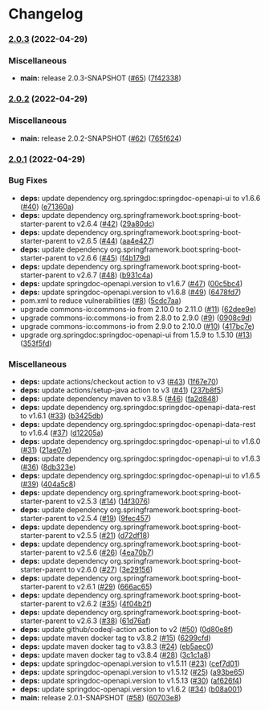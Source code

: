 # Changelog

### [2.0.3](https://github.com/dishantkamble/person-api/compare/v2.0.2...v2.0.3) (2022-04-29)


### Miscellaneous

* **main:** release 2.0.3-SNAPSHOT ([#65](https://github.com/dishantkamble/person-api/issues/65)) ([7f42338](https://github.com/dishantkamble/person-api/commit/7f42338152dab5d1a3b40ef209c912eddefbdba0))

### [2.0.2](https://github.com/dishantkamble/person-api/compare/v2.0.1...v2.0.2) (2022-04-29)


### Miscellaneous

* **main:** release 2.0.2-SNAPSHOT ([#62](https://github.com/dishantkamble/person-api/issues/62)) ([765f624](https://github.com/dishantkamble/person-api/commit/765f624bd370c7e0e3c99394647de54dbc9f31c4))

### [2.0.1](https://github.com/dishantkamble/person-api/compare/v2.0.0...v2.0.1) (2022-04-29)


### Bug Fixes

* **deps:** update dependency org.springdoc:springdoc-openapi-ui to v1.6.6 ([#40](https://github.com/dishantkamble/person-api/issues/40)) ([e71360a](https://github.com/dishantkamble/person-api/commit/e71360a76751e98dd09e44dbba8a3ea3357664f2))
* **deps:** update dependency org.springframework.boot:spring-boot-starter-parent to v2.6.4 ([#42](https://github.com/dishantkamble/person-api/issues/42)) ([29a80dc](https://github.com/dishantkamble/person-api/commit/29a80dcaf2583427a7713ea06c7b04d6bb9c2414))
* **deps:** update dependency org.springframework.boot:spring-boot-starter-parent to v2.6.5 ([#44](https://github.com/dishantkamble/person-api/issues/44)) ([aa4e427](https://github.com/dishantkamble/person-api/commit/aa4e427c594fadc38f7be5b0b20da010c9d68a9e))
* **deps:** update dependency org.springframework.boot:spring-boot-starter-parent to v2.6.6 ([#45](https://github.com/dishantkamble/person-api/issues/45)) ([f4b179d](https://github.com/dishantkamble/person-api/commit/f4b179d4ea086e14abc6e5113403276510960c85))
* **deps:** update dependency org.springframework.boot:spring-boot-starter-parent to v2.6.7 ([#48](https://github.com/dishantkamble/person-api/issues/48)) ([b931c4a](https://github.com/dishantkamble/person-api/commit/b931c4a825b6cf0c961bfe2e98eceb46f82df2d6))
* **deps:** update springdoc-openapi.version to v1.6.7 ([#47](https://github.com/dishantkamble/person-api/issues/47)) ([00c5bc4](https://github.com/dishantkamble/person-api/commit/00c5bc4f5e7b8436c43490ef3b0e6c3c0230ce93))
* **deps:** update springdoc-openapi.version to v1.6.8 ([#49](https://github.com/dishantkamble/person-api/issues/49)) ([6478fd7](https://github.com/dishantkamble/person-api/commit/6478fd77c9ccee5bb37e6d5f985ad45720f7fe20))
* pom.xml to reduce vulnerabilities ([#8](https://github.com/dishantkamble/person-api/issues/8)) ([5cdc7aa](https://github.com/dishantkamble/person-api/commit/5cdc7aab8f15a90383d040840522caabdefff795))
* upgrade commons-io:commons-io from 2.10.0 to 2.11.0 ([#11](https://github.com/dishantkamble/person-api/issues/11)) ([62dee9e](https://github.com/dishantkamble/person-api/commit/62dee9eccd97bdde7f18ef96f8db5ea2626c5f5e))
* upgrade commons-io:commons-io from 2.8.0 to 2.9.0 ([#9](https://github.com/dishantkamble/person-api/issues/9)) ([0908c9d](https://github.com/dishantkamble/person-api/commit/0908c9da6b0049a64c0ab2d3783212dda397ad60))
* upgrade commons-io:commons-io from 2.9.0 to 2.10.0 ([#10](https://github.com/dishantkamble/person-api/issues/10)) ([417bc7e](https://github.com/dishantkamble/person-api/commit/417bc7e1db40bc45cc6092aff6c0f144e6d61cb2))
* upgrade org.springdoc:springdoc-openapi-ui from 1.5.9 to 1.5.10 ([#13](https://github.com/dishantkamble/person-api/issues/13)) ([353f5fd](https://github.com/dishantkamble/person-api/commit/353f5fd4f1d7f9c5b5f6e9bd103d8d282f761275))


### Miscellaneous

* **deps:** update actions/checkout action to v3 ([#43](https://github.com/dishantkamble/person-api/issues/43)) ([1f67e70](https://github.com/dishantkamble/person-api/commit/1f67e706582841051c277c9917b6fd60ac627ffe))
* **deps:** update actions/setup-java action to v3 ([#41](https://github.com/dishantkamble/person-api/issues/41)) ([237b8f5](https://github.com/dishantkamble/person-api/commit/237b8f51f07153407bc6ca35c664e8a07826df38))
* **deps:** update dependency maven to v3.8.5 ([#46](https://github.com/dishantkamble/person-api/issues/46)) ([fa2d848](https://github.com/dishantkamble/person-api/commit/fa2d8480c5c404ca9c384fa384dc13c84d25448a))
* **deps:** update dependency org.springdoc:springdoc-openapi-data-rest to v1.6.1 ([#33](https://github.com/dishantkamble/person-api/issues/33)) ([b3425db](https://github.com/dishantkamble/person-api/commit/b3425db786092e3d0bbaed15e45c59eaa4161ed8))
* **deps:** update dependency org.springdoc:springdoc-openapi-data-rest to v1.6.4 ([#37](https://github.com/dishantkamble/person-api/issues/37)) ([d12205a](https://github.com/dishantkamble/person-api/commit/d12205a2231135a503f306f22f121bb9837f2361))
* **deps:** update dependency org.springdoc:springdoc-openapi-ui to v1.6.0 ([#31](https://github.com/dishantkamble/person-api/issues/31)) ([21ae07e](https://github.com/dishantkamble/person-api/commit/21ae07e97945ad23ae2b67c7916bb5a57fce7ef9))
* **deps:** update dependency org.springdoc:springdoc-openapi-ui to v1.6.3 ([#36](https://github.com/dishantkamble/person-api/issues/36)) ([8db323e](https://github.com/dishantkamble/person-api/commit/8db323e18edabf65969f570d2ddecb4b9e92428c))
* **deps:** update dependency org.springdoc:springdoc-openapi-ui to v1.6.5 ([#39](https://github.com/dishantkamble/person-api/issues/39)) ([404a5c8](https://github.com/dishantkamble/person-api/commit/404a5c8dd24654e996265055fddd952088da6683))
* **deps:** update dependency org.springframework.boot:spring-boot-starter-parent to v2.5.3 ([#14](https://github.com/dishantkamble/person-api/issues/14)) ([14f3076](https://github.com/dishantkamble/person-api/commit/14f3076e5e12e49f62805f6ae5bbbe3a87bbb499))
* **deps:** update dependency org.springframework.boot:spring-boot-starter-parent to v2.5.4 ([#19](https://github.com/dishantkamble/person-api/issues/19)) ([9fec457](https://github.com/dishantkamble/person-api/commit/9fec45799e4dcf24faa14bbbbd4131d4dd357456))
* **deps:** update dependency org.springframework.boot:spring-boot-starter-parent to v2.5.5 ([#21](https://github.com/dishantkamble/person-api/issues/21)) ([d72df18](https://github.com/dishantkamble/person-api/commit/d72df181665a8bc1618fe4ba1667fcb71e8e6448))
* **deps:** update dependency org.springframework.boot:spring-boot-starter-parent to v2.5.6 ([#26](https://github.com/dishantkamble/person-api/issues/26)) ([4ea70b7](https://github.com/dishantkamble/person-api/commit/4ea70b7a3dd9a68f95e18123a23e8c40b91be67c))
* **deps:** update dependency org.springframework.boot:spring-boot-starter-parent to v2.6.0 ([#27](https://github.com/dishantkamble/person-api/issues/27)) ([3e29156](https://github.com/dishantkamble/person-api/commit/3e291562440cc0085e1ebac8b0a22ebcdb5199b6))
* **deps:** update dependency org.springframework.boot:spring-boot-starter-parent to v2.6.1 ([#29](https://github.com/dishantkamble/person-api/issues/29)) ([666ac65](https://github.com/dishantkamble/person-api/commit/666ac65c6dfb6983f1f73cda95a3dc182cef31bb))
* **deps:** update dependency org.springframework.boot:spring-boot-starter-parent to v2.6.2 ([#35](https://github.com/dishantkamble/person-api/issues/35)) ([4f04b2f](https://github.com/dishantkamble/person-api/commit/4f04b2f28d14121deb2cfd938d8ecece62f80ffb))
* **deps:** update dependency org.springframework.boot:spring-boot-starter-parent to v2.6.3 ([#38](https://github.com/dishantkamble/person-api/issues/38)) ([61d76af](https://github.com/dishantkamble/person-api/commit/61d76af07ae8c3ccef66a471a3a8ed01104591ac))
* **deps:** update github/codeql-action action to v2 ([#50](https://github.com/dishantkamble/person-api/issues/50)) ([0d80e8f](https://github.com/dishantkamble/person-api/commit/0d80e8f5d189dd75cc46df860b12805106c7c4a6))
* **deps:** update maven docker tag to v3.8.2 ([#15](https://github.com/dishantkamble/person-api/issues/15)) ([6299cfd](https://github.com/dishantkamble/person-api/commit/6299cfd3769b75284c3a59a90ab4940c313c802d))
* **deps:** update maven docker tag to v3.8.3 ([#24](https://github.com/dishantkamble/person-api/issues/24)) ([eb5aec0](https://github.com/dishantkamble/person-api/commit/eb5aec0a32e3623f5cac8da46df620dbd06e15f4))
* **deps:** update maven docker tag to v3.8.4 ([#28](https://github.com/dishantkamble/person-api/issues/28)) ([3c1c1a8](https://github.com/dishantkamble/person-api/commit/3c1c1a8f394ffe25192c1a368b5dc6e1378fbaa8))
* **deps:** update springdoc-openapi.version to v1.5.11 ([#23](https://github.com/dishantkamble/person-api/issues/23)) ([cef7d01](https://github.com/dishantkamble/person-api/commit/cef7d018f97b6828007fc7c4c3e86606548ba039))
* **deps:** update springdoc-openapi.version to v1.5.12 ([#25](https://github.com/dishantkamble/person-api/issues/25)) ([a93be65](https://github.com/dishantkamble/person-api/commit/a93be655e80e3d8e8b23de575a87db3a15698ef2))
* **deps:** update springdoc-openapi.version to v1.5.13 ([#30](https://github.com/dishantkamble/person-api/issues/30)) ([af626f4](https://github.com/dishantkamble/person-api/commit/af626f45cc15a12d4056bf0c5dbc8a9aae4dbaea))
* **deps:** update springdoc-openapi.version to v1.6.2 ([#34](https://github.com/dishantkamble/person-api/issues/34)) ([b08a001](https://github.com/dishantkamble/person-api/commit/b08a001f619ef38db333a2554eb985a494ca5f10))
* **main:** release 2.0.1-SNAPSHOT ([#58](https://github.com/dishantkamble/person-api/issues/58)) ([60703e8](https://github.com/dishantkamble/person-api/commit/60703e8b8956c83434dd689f8db67d83544735eb))
